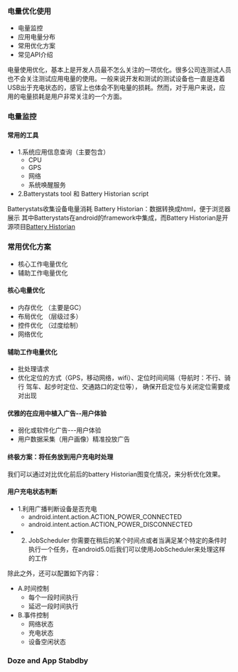 ### 电量优化使用

- 电量监控
- 应用电量分布
- 常用优化方案
- 常见API介绍

 电量使用优化，基本上是开发人员最不怎么关注的一项优化。很多公司连测试人员也不会关注测试应用电量的使用。一般来说开发和测试的测试设备也一直是连着USB出于充电状态的，感官上也体会不到电量的损耗。然而，对于用户来说，应用的电量损耗是用户非常关注的一个方面。

 ### 电量监控

 #### 常用的工具

 - 1.系统应用信息查询（主要包含）
 	- CPU
 	- GPS
 	- 网络
 	- 系统唤醒服务
 - 2.Batterystats tool 和 Battery Historian script
 	
Batterystats收集设备电量消耗
Battery Historian：数据转换成html，便于浏览器展示
其中Batterystats在android的framework中集成，而Battery Historian是开源项目[Battery Historian](https://github.com/google/battery-historian)

### 常用优化方案
- 核心工作电量优化
- 辅助工作电量优化

#### 核心电量优化
- 内存优化  （主要是GC）
- 布局优化  （层级过多）
- 控件优化  （过度绘制）
- 网络优化

#### 辅助工作电量优化

- 批处理请求
- 优化定位的方式（GPS，移动网络，wifi）、定位时间间隔（导航时：不行、骑行
驾车、起步时定位、交通路口的定位等）， 确保开启定位与关闭定位需要成对出现

#### 优雅的在应用中植入广告--用户体验
- 弱化或软件化广告---用户体验
- 用户数据采集（用户画像）精准投放广告

#### 终极方案：将任务放到用户充电时处理

我们可以通过对比优化前后的battery Historian图变化情况，来分析优化效果。

#### 用户充电状态判断
- 1.利用广播判断设备是否充电
	- android.intent.action.ACTION_POWER_CONNECTED
	- android.intent.action.ACTION_POWER_DISCONNECTED
- 2. JobScheduler
你需要在稍后的某个时间点或者当满足某个特定的条件时执行一个任务，在android5.0后我们可以使用JobScheduler来处理这样的工作

除此之外，还可以配置如下内容：
- A.时间控制
	- 每个一段时间执行
	- 延迟一段时间执行
- B.事件控制
	- 网络状态
	- 充电状态
	- 设备空闲状态
### Doze and App Stabdby			

